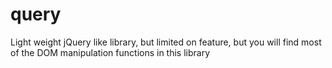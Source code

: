 # query
Light weight jQuery like library, but limited on feature, but you will find most of the DOM manipulation functions in this library
